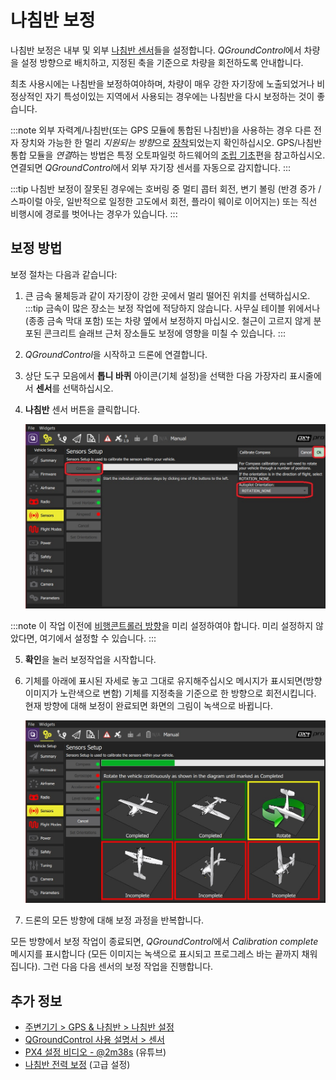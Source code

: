 # 나침반 보정

나침반 보정은 내부 및 외부 [나침반 센서](../gps_compass/README.md)들을 설정합니다. *QGroundControl*에서 차량을 설정 방향으로 배치하고, 지정된 축을 기준으로 차량을 회전하도록 안내합니다.

최초 사용시에는 나침반을 보정하여야하며, 차량이 매우 강한 자기장에 노출되었거나 비정상적인 자기 특성이있는 지역에서 사용되는 경우에는 나침반을 다시 보정하는 것이 좋습니다.

:::note
외부 자력계/나침반(또는 GPS 모듈에 통합된 나침반)을 사용하는 경우 다른 전자 장치와 가능한 한 멀리 *지원되는 방향*으로 [장착](../assembly/mount_gps_compass.md)되었는지 확인하십시오. GPS/나침반 통합 모듈을 *연결*하는 방법은 특정 오토파일럿 하드웨어의 [조립 기초](../assembly/README.md)편을 참고하십시오. 연결되면 *QGroundControl*에서 외부 자기장 센서를 자동으로 감지합니다.
:::

:::tip
나침반 보정이 잘못된 경우에는 호버링 중 멀티 콥터 회전, 변기 볼링 (반경 증가 / 스파이럴 아웃, 일반적으로 일정한 고도에서 회전, 플라이 웨이로 이어지는) 또는 직선 비행시에 경로를 벗어나는 경우가 있습니다.
:::

## 보정 방법 

보정 절차는 다음과 같습니다:

1. 큰 금속 물체등과 같이 자기장이 강한 곳에서 멀리 떨어진 위치를 선택하십시오. :::tip 금속이 많은 장소는 보정 작업에 적당하지 않습니다. 사무실 테이블 위에서나 (종종 금속 막대 포함) 또는 차량 옆에서 보정하지 마십시오. 철근이 고르지 않게 분포된 콘크리트 슬래브 근처 장소들도 보정에 영향을 미칠 수 있습니다.
:::
2. *QGroundControl*을 시작하고 드론에 연결합니다.
3. 상단 도구 모음에서 **톱니 바퀴** 아이콘(기체 설정)을 선택한 다음 가장자리 표시줄에서 **센서**를 선택하십시오.
4. **나침반** 센서 버튼을 클릭합니다.
    
    ![나침반 보정 PX4를 선택합니다.](../../assets/qgc/setup/sensor/sensor_compass_select_px4.jpg)
    
:::note
이 작업 이전에 [비행콘트롤러 방향](../config/flight_controller_orientation.md)을 미리 설정하여야 합니다. 미리 설정하지 않았다면, 여기에서 설정할 수 있습니다.
:::

5. **확인**을 눌러 보정작업을 시작합니다.

6. 기체를 아래에 표시된 자세로 놓고 그대로 유지해주십시오 메시지가 표시되면(방향 이미지가 노란색으로 변함) 기체를 지정축을 기준으로 한 방향으로 회전시킵니다. 현재 방향에 대해 보정이 완료되면 화면의 그림이 녹색으로 바뀝니다.
    
    ![PX4의 나침반 보정 단계](../../assets/qgc/setup/sensor/sensor_compass_calibrate_px4.jpg)

7. 드론의 모든 방향에 대해 보정 과정을 반복합니다. 

모든 방향에서 보정 작업이 종료되면, *QGroundControl*에서 *Calibration complete* 메시지를 표시합니다 (모든 이미지는 녹색으로 표시되고 프로그레스 바는 끝까지 채워집니다). 그런 다음 다음 센서의 보정 작업을 진행합니다.

## 추가 정보

* [주변기기 > GPS & 나침반 > 나침반 설정](../gps_compass/README.md#compass-configuration)
* [QGroundControl 사용 설명서 &gt; 센서](https://docs.qgroundcontrol.com/en/SetupView/sensors_px4.html#compass)
* [PX4 설정 비디오 - @2m38s](https://youtu.be/91VGmdSlbo4?t=2m38s) (유튜브)
* [나침반 전력 보정](../advanced_config/compass_power_compensation.md) (고급 설정)